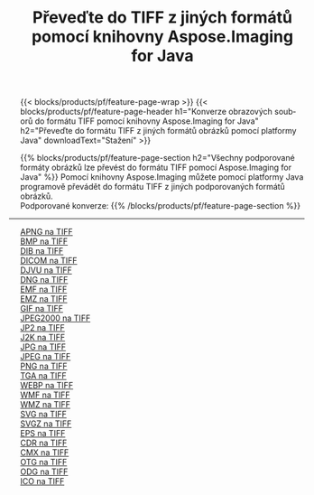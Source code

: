 ﻿---
title: Převeďte do TIFF z jiných formátů pomocí knihovny Aspose.Imaging for Java 
weight: 3920
url: /cs/java/conversion/to/tiff 
lang: cs
langdirlevel: 2
locales: zh-hans,ja,it,ru,de,es,fr,nl,id,lt,pl,pt,vi,tr,ko,zh-hant,ar,hi,th,sv,cs,uk,he
description: Pomocí Aspose.Imaging můžete převést do TIFF z jiných formátů pomocí Java
---

{{< blocks/products/pf/feature-page-wrap >}}
{{< blocks/products/pf/feature-page-header h1="Konverze obrazových souborů do formátu TIFF pomocí knihovny Aspose.Imaging for Java" h2="Převeďte do formátu TIFF z jiných formátů obrázků pomocí platformy Java" downloadText="Stažení" >}}


{{% blocks/products/pf/feature-page-section  h2="Všechny podporované formáty obrázků lze převést do formátu TIFF pomocí Aspose.Imaging for Java" %}}
Pomocí knihovny Aspose.Imaging můžete pomocí platformy Java programově převádět do formátu TIFF z jiných podporovaných formátů obrázků.
<br/>
Podporované konverze:
{{% /blocks/products/pf/feature-page-section %}}
<div class="container-fluid productfamilypage bg-gray">
    <div class="convertypes bg-gray agp-content section">
        <div class="container">
		<hr style="margin-left:-20px;"/>
		<div class="row other-converters">
		    <div class='col-md-2 other-converter remove-lp remove-rp'><a href="/imaging/cs/java/conversion/apng-to-tiff" >APNG na TIFF</a></div>
<div class='col-md-2 other-converter remove-lp remove-rp'><a href="/imaging/cs/java/conversion/bmp-to-tiff" >BMP na TIFF</a></div>
<div class='col-md-2 other-converter remove-lp remove-rp'><a href="/imaging/cs/java/conversion/dib-to-tiff" >DIB na TIFF</a></div>
<div class='col-md-2 other-converter remove-lp remove-rp'><a href="/imaging/cs/java/conversion/dicom-to-tiff" >DICOM na TIFF</a></div>
<div class='col-md-2 other-converter remove-lp remove-rp'><a href="/imaging/cs/java/conversion/djvu-to-tiff" >DJVU na TIFF</a></div>
<div class='col-md-2 other-converter remove-lp remove-rp'><a href="/imaging/cs/java/conversion/dng-to-tiff" >DNG na TIFF</a></div>
<div class='col-md-2 other-converter remove-lp remove-rp'><a href="/imaging/cs/java/conversion/emf-to-tiff" >EMF na TIFF</a></div>
<div class='col-md-2 other-converter remove-lp remove-rp'><a href="/imaging/cs/java/conversion/emz-to-tiff" >EMZ na TIFF</a></div>
<div class='col-md-2 other-converter remove-lp remove-rp'><a href="/imaging/cs/java/conversion/gif-to-tiff" >GIF na TIFF</a></div>
<div class='col-md-2 other-converter remove-lp remove-rp'><a href="/imaging/cs/java/conversion/jpeg2000-to-tiff" >JPEG2000 na TIFF</a></div>
<div class='col-md-2 other-converter remove-lp remove-rp'><a href="/imaging/cs/java/conversion/jp2-to-tiff" >JP2 na TIFF</a></div>
<div class='col-md-2 other-converter remove-lp remove-rp'><a href="/imaging/cs/java/conversion/j2k-to-tiff" >J2K na TIFF</a></div>
<div class='col-md-2 other-converter remove-lp remove-rp'><a href="/imaging/cs/java/conversion/jpg-to-tiff" >JPG na TIFF</a></div>
<div class='col-md-2 other-converter remove-lp remove-rp'><a href="/imaging/cs/java/conversion/jpeg-to-tiff" >JPEG na TIFF</a></div>
<div class='col-md-2 other-converter remove-lp remove-rp'><a href="/imaging/cs/java/conversion/png-to-tiff" >PNG na TIFF</a></div>
<div class='col-md-2 other-converter remove-lp remove-rp'><a href="/imaging/cs/java/conversion/tga-to-tiff" >TGA na TIFF</a></div>
<div class='col-md-2 other-converter remove-lp remove-rp'><a href="/imaging/cs/java/conversion/webp-to-tiff" >WEBP na TIFF</a></div>
<div class='col-md-2 other-converter remove-lp remove-rp'><a href="/imaging/cs/java/conversion/wmf-to-tiff" >WMF na TIFF</a></div>
<div class='col-md-2 other-converter remove-lp remove-rp'><a href="/imaging/cs/java/conversion/wmz-to-tiff" >WMZ na TIFF</a></div>
<div class='col-md-2 other-converter remove-lp remove-rp'><a href="/imaging/cs/java/conversion/svg-to-tiff" >SVG na TIFF</a></div>
<div class='col-md-2 other-converter remove-lp remove-rp'><a href="/imaging/cs/java/conversion/svgz-to-tiff" >SVGZ na TIFF</a></div>
<div class='col-md-2 other-converter remove-lp remove-rp'><a href="/imaging/cs/java/conversion/eps-to-tiff" >EPS na TIFF</a></div>
<div class='col-md-2 other-converter remove-lp remove-rp'><a href="/imaging/cs/java/conversion/cdr-to-tiff" >CDR na TIFF</a></div>
<div class='col-md-2 other-converter remove-lp remove-rp'><a href="/imaging/cs/java/conversion/cmx-to-tiff" >CMX na TIFF</a></div>
<div class='col-md-2 other-converter remove-lp remove-rp'><a href="/imaging/cs/java/conversion/otg-to-tiff" >OTG na TIFF</a></div>
<div class='col-md-2 other-converter remove-lp remove-rp'><a href="/imaging/cs/java/conversion/odg-to-tiff" >ODG na TIFF</a></div>
<div class='col-md-2 other-converter remove-lp remove-rp'><a href="/imaging/cs/java/conversion/ico-to-tiff" >ICO na TIFF</a></div>
                </div>
        </div>
    </div>
</div>
<br/>

